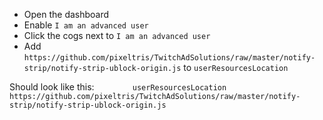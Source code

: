 * Open the dashboard
* Enable `I am an advanced user`
* Click the cogs next to `I am an advanced user`
* Add `https://github.com/pixeltris/TwitchAdSolutions/raw/master/notify-strip/notify-strip-ublock-origin.js` to `userResourcesLocation`

Should look like this:
`        userResourcesLocation https://github.com/pixeltris/TwitchAdSolutions/raw/master/notify-strip/notify-strip-ublock-origin.js`
